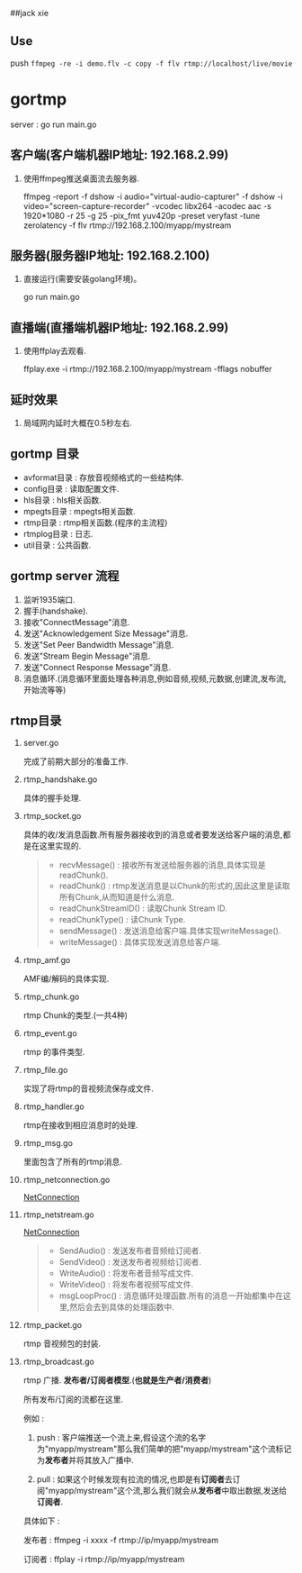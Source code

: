 ##jack xie
## Use

 push `ffmpeg -re -i demo.flv -c copy -f flv rtmp://localhost/live/movie`

# gortmp

server :
go run main.go

## 客户端(客户端机器IP地址: 192.168.2.99)

1. 使用ffmpeg推送桌面流去服务器.

    ffmpeg -report -f dshow -i audio="virtual-audio-capturer" -f dshow -i video="screen-capture-recorder" -vcodec libx264 -acodec aac -s 1920*1080 -r 25 -g 25 -pix_fmt yuv420p -preset veryfast -tune zerolatency -f flv rtmp://192.168.2.100/myapp/mystream
   

## 服务器(服务器IP地址: 192.168.2.100)

1. 直接运行(需要安装golang环境)。

    go run main.go
    

## 直播端(直播端机器IP地址: 192.168.2.99)

1. 使用ffplay去观看.

    ffplay.exe -i rtmp://192.168.2.100/myapp/mystream -fflags nobuffer
    
## 延时效果

1. 局域网内延时大概在0.5秒左右.
## gortmp 目录


* avformat目录 : 存放音视频格式的一些结构体.
* config目录   : 读取配置文件.
* hls目录      : hls相关函数.
* mpegts目录   : mpegts相关函数.
* rtmp目录     : rtmp相关函数.(程序的主流程)
* rtmplog目录  : 日志.
* util目录     : 公共函数.

## gortmp server 流程

1. 监听1935端口.
2. 握手(handshake).
3. 接收"ConnectMessage"消息.
4. 发送"Acknowledgement Size Message"消息.
5. 发送"Set Peer Bandwidth Message"消息.
6. 发送"Stream Begin Message"消息.
7. 发送"Connect Response Message"消息.
8. 消息循环.(消息循环里面处理各种消息,例如音频,视频,元数据,创建流,发布流,开始流等等)

## rtmp目录

1. server.go
    
    完成了前期大部分的准备工作.

2. rtmp_handshake.go

    具体的握手处理.
    
3. rtmp_socket.go

    具体的收/发消息函数.所有服务器接收到的消息或者要发送给客户端的消息,都是在这里实现的.
    
    >* recvMessage() : 接收所有发送给服务器的消息,具体实现是readChunk().
    >* readChunk() : rtmp发送消息是以Chunk的形式的,因此这里是读取所有Chunk,从而知道是什么消息.
    >* readChunkStreamID() : 读取Chunk Stream ID.
    >* readChunkType() : 读Chunk Type.
    >* sendMessage() : 发送消息给客户端.具体实现writeMessage().
    >* writeMessage() : 具体实现发送消息给客户端.
    
    
4. rtmp_amf.go

    AMF编/解码的具体实现.
    
5. rtmp_chunk.go

    rtmp Chunk的类型.(一共4种)
    
6. rtmp_event.go

    rtmp 的事件类型.

7. rtmp_file.go

    实现了将rtmp的音视频流保存成文件.
    
8. rtmp_handler.go

    rtmp在接收到相应消息时的处理.
    
9. rtmp_msg.go

    里面包含了所有的rtmp消息.
    
10. rtmp_netconnection.go

    [NetConnection](http://help.adobe.com/zh_CN/FlashPlatform/reference/actionscript/3/flash/net/NetConnection.html)
    
11. rtmp_netstream.go

    [NetConnection](http://help.adobe.com/zh_CN/FlashPlatform/reference/actionscript/3/flash/net/NetStream.html)
    
    >* SendAudio() : 发送发布者音频给订阅者.
    >* SendVideo() : 发送发布者视频给订阅者.
    >* WriteAudio() : 将发布者音频写成文件.
    >* WriteVideo() : 将发布者视频写成文件.
    >* msgLoopProc() : 消息循环处理函数.所有的消息一开始都集中在这里,然后会去到具体的处理函数中.

12. rtmp_packet.go

    rtmp 音视频包的封装.

13. rtmp_broadcast.go

    rtmp 广播. **发布者/订阅者模型**.(**也就是生产者/消费者**)
    
    所有发布/订阅的流都在这里.
    
    例如 :
    
    1. push : 客户端推送一个流上来,假设这个流的名字为"myapp/mystream"那么我们简单的把"myapp/mystream"这个流标记为**发布者**并将其放入广播中.
    
    2. pull : 如果这个时候发现有拉流的情况,也即是有**订阅者**去订阅"myapp/mystream"这个流,那么我们就会从**发布者**中取出数据,发送给**订阅者**.
    
    具体如下 :
    
    发布者 : ffmpeg -i xxxx -f rtmp://ip/myapp/mystream
    
    订阅者 : ffplay -i rtmp://ip/myapp/mystream
    
    